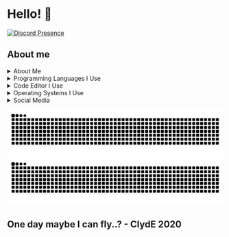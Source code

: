 # Hello! 👋

[![Discord Presence](https://lanyard.cnrad.dev/api/778492891507982347?borderRadius=30px&hideDiscrim=true&idleMessage=Coding%20at%20my%20best...%20probably)](https://discord.com/users/778492891507982347)

## About me

<details><summary>About Me</summary>
<p>
  
- <img src="https://tenor.com/bygmJ.gif" alt="." width="16" height="16"/> Idiot from Sri Lanka  
- <img src="https://cdn.discordapp.com/emojis/952436840730861638.png" alt="." width="16" height="16"/> Discord.js Programmer 
- <img src="https://tenor.com/view/zoomer-tide-pods-eating-snack-glasses-gif-16629132.gif" alt="."  width="16" height="16" /> I am a 16 year old zoomer 
- 🎮 I play Open-world, FPS Games, Rhythm <img src="https://cdn.discordapp.com/attachments/1016340658237227068/1023256248893837352/images_ee894445c080d06.png" alt="."/>    
  ↳ **Some games:** <img src="https://cdn.discordapp.com/attachments/820557032016969751/952448114810318919/g_fCBh_ccmnRUswmiXDknHzp6LJnkjfFztmQpl2tzfeFWhfrSBK6F1iyhPgF94pPcQMw512.png" alt="." width="16" height="16"/> [Muse Dash](https://store.steampowered.com/app/774171/Muse_Dash/), <img src="https://i.ppy.sh/013ed2c11b34720790e74035d9f49078d5e9aa64/68747470733a2f2f6f73752e7070792e73682f77696b692f696d616765732f4272616e645f6964656e746974795f67756964656c696e65732f696d672f75736167652d66756c6c2d636f6c6f75722e706e67" alt="." width="16" height="16"/> [Osu!](https://osu.ppy.sh/), <img src="https://cdn.discordapp.com/attachments/820557032016969751/952448941201428540/KGhkiIABcwb0ZdwWMfGGBsHCb6gQbQNX.png" alt="." width="16" height="16"/> [Valorant](https://playvalorant.com/vi-vn/), ...
   
</p>
</details>
<details><summary>Programming Languages I Use</summary>
<p>

- <img src="https://cdn.discordapp.com/emojis/932559343600156674.png?size=20" alt="." width="16" height="16"/> [NodeJS](https://nodejs.org/)
- <img src="https://raw.githubusercontent.com/brand-icons/brands/66a515d0afc1bdf9cd308a9ae8d85e1bd23a4d97/icons/color/python.svg" alt="." width="16" height="16"/> [Python](https://www.python.org/)
- <img src="hhttps://cdn.discordapp.com/attachments/1016340658237227068/1023257943451381830/unknown.png" alt="." width="16" height="16"/> [C#](https://learn.microsoft.com/en-us/dotnet/csharp/)

</p>
</details>
<details><summary>Code Editor I Use</summary>
<p>

- <img src="https://upload.wikimedia.org/wikipedia/commons/thumb/9/9a/Visual_Studio_Code_1.35_icon.svg/2048px-Visual_Studio_Code_1.35_icon.svg.png" alt="." width="16" height="16"/> [Visual Studio Code](https://code.visualstudio.com/)

</p>
</details>
<details><summary>Operating Systems I Use</summary>
<p>

- <img src="https://cdn.discordapp.com/attachments/1016340658237227068/1023263291939758190/380491.png" alt="." width="16" height="16"/> [Windows 11](https://www.microsoft.com/en-us/windows/windows-11?r=1)
- <img src="https://cdn.discordapp.com/emojis/922853080393994261.png" alt="." width="16" height="16"/> [Ubuntu (Windows Subsystem for Linux)](https://ubuntu.com/wsl)

</p>
</details>
<details><summary>Social Media</summary>
<p>

- <img src="https://cdn.discordapp.com/emojis/941635070492553216.png" alt="." width="16" height="16"/> [Discord: ImCold#2462](https://discord.com/users/778492891507982347)

</p>
</details>

![github contribution grid snake animation](https://raw.githubusercontent.com/aiko-chan-ai/aiko-chan-ai/output/github-contribution-grid-snake-dark.svg#gh-dark-mode-only)![github contribution grid snake animation](https://raw.githubusercontent.com/aiko-chan-ai/aiko-chan-ai/output/github-contribution-grid-snake.svg#gh-light-mode-only)


## One day maybe I can fly..? - ClydE 2020
